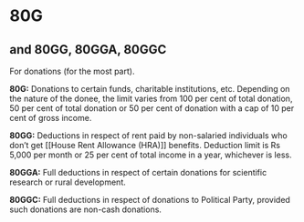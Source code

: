 # 80G

## and 80GG, 80GGA, 80GGC

For donations (for the most part).

**80G:** Donations to certain funds, charitable institutions, etc. Depending on the nature of the donee, the limit varies from 100 per cent of total donation, 50 per cent of total donation or 50 per cent of donation with a cap of 10 per cent of gross income.

**80GG:** Deductions in respect of rent paid by non-salaried individuals who don’t get [[House Rent Allowance (HRA)]] benefits. Deduction limit is Rs 5,000 per month or 25 per cent of total income in a year, whichever is less.

**80GGA:** Full deductions in respect of certain donations for scientific research or rural development.

**80GGC:** Full deductions in respect of donations to Political Party, provided such donations are non-cash donations.